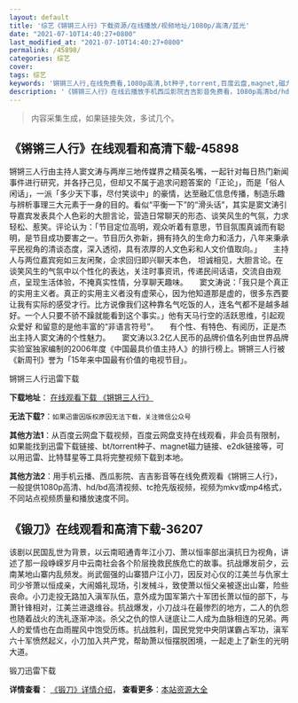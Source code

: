 ```yaml
---
layout: default
title: '综艺《锵锵三人行》下载资源/在线播放/视频地址/1080p/高清/蓝光'
date: "2021-07-10T14:40:27+0800"
last_modified_at: "2021-07-10T14:40:27+0800"
permalink: /45898/
categories: 综艺
cover:
tags: 综艺
keywords: '锵锵三人行,在线免费看,1080p高清,bt种子,torrent,百度云盘,magnet,磁力链,迅雷下载资源'
description: '《锵锵三人行》在线云播放手机西瓜影院吉吉影音免费看，1080p高清bd/hd未删减完整版和tc抢先枪版，mkv/mp4格式，附带bt/torrent种子、magnet/磁力链、百度云盘、网盘资源迅雷下载链接'
---
```


>内容采集生成，如果链接失效，多试几个。


## 《锵锵三人行》在线观看和高清下载-45898

锵锵三人行由主持人窦文涛与两岸三地传媒界之精英名嘴，一起针对每日热门新闻事件进行研究，并各抒己见，但却又不属于追求问题答案的「正论」，而是「俗人闲话」，一派「多少天下事，尽付笑谈中」的豪情，达至融汇信息传播，制造乐趣与辨析事理三大元素于一身的目的。看似“平衡一下”的“滑头话”，其实是窦文涛引导嘉宾发表具个人色彩的大胆言论，营造日常聊天的形态、谈笑风生的气氛，力求轻松、惹笑。评论认为：「节目定位高明，观众听着有意思，节目氛围真诚而有聪明，是节目成功要害之一。节目历久弥新，拥有持久的生命力和活力，八年来秉承平民视角的清谈态度，深入透彻，具有浓厚的人文色彩和人文价值取向。」　　主持人与两位嘉宾宛如三友闲聚，企求回归即兴聊天本色， 坦诚相见，大胆言论。在谈笑风生的气氛中以个性化的表达，关注时事资讯，传递民间话语，交流自由观点，呈现生活体验，不掩真实性情，分享聊天趣味。　　窦文涛说：「我只是个真正的实用主义者。真正的实用主义者没有虚荣心，因为他知道那是虚的，很多东西要让我有实际的感受才行。比方说像我们这种靠名气吃饭的人，连名气都不是越多越好。一个人只要不骄不躁就能看到这个事实。」他有天马行空的活跃思维，引起观众爱好 和留意的是他丰富的“非语言符号”。　　有个性、有特色、有阅历，正是杰出主持人窦文涛的个性魅力。　　窦文涛以3.2亿人民币的品牌价值名列由世界品牌实验室独家编制的2006年度《中国最具价值主持人》的排行榜上。锵锵三人行被《新周刊》誉为「15年来中国最有价值的电视节目」。


锵锵三人行迅雷下载

**下载地址**： [在线观看下载 《锵锵三人行》](https://www.993dy.com//vod-detail-id-3909.html) 


**无法下载?**：`如果迅雷因版权原因无法下载，关注微信公众号 `

**其他方法1**：从百度云网盘下载视频，百度云网盘支持在线观看，非会员有限制，如果能找到迅雷下载链接、bt/torrent种子、magnet磁力链接、e2dk链接等，可以用迅雷、比特彗星等工具将完整视频下载到本地。

**其他方法2**：用手机云播、西瓜影院、吉吉影音等在线免费观看《锵锵三人行》，一般提供1080p高清、hd/bd高清视频、tc抢先版视频，视频为mkv或mp4格式，不同站点视频质量和播放速度不同。


## 《锻刀》在线观看和高清下载-36207

该剧以民国乱世为背景，以云南昭通青年江小刀、萧以恒率部出滇抗日为视角，讲述了那一段峥嵘岁月中云南社会各个阶层挽救民族危亡的故事。抗战爆发前夕，云南某地山寨内乱频发。尚武倔强的山寨猎户江小刀，因反对心仪的江美兰与仇家土司少爷萧以恒成亲，大闹婚礼现场，引发械斗，致使萧以恒父亲被逐出山寨，险些丧命。小刀走投无路加入滇军队伍，意外成为国军第六十军团长萧以恒的部下，与萧针锋相对，江美兰进退维谷。抗战爆发，小刀战斗在最惨烈的地方，二人的仇怨也随着战火的洗礼逐渐冲淡。杀父之仇的惊人谜底让二人成为血脉相连的兄弟。两人的爱情也在血雨腥风中饱受历练。抗战胜利，国民党党中央阴谋霸占军功，滇军六十军愤然起义，小刀加入共产党，帮助萧以恒摆脱困境，一起走上了新生的光明大道。


锻刀迅雷下载

**详情查看**： [《锻刀》详情介绍](/movie/36207/)， **查看更多**：[本站资源大全](/movie/t/all/)

